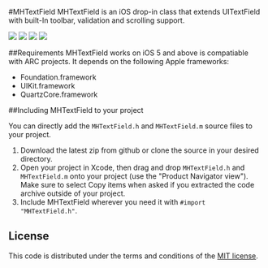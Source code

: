 #MHTextField
MHTextField is an iOS drop-in class that extends UITextField  with built-In toolbar, validation and scrolling support.

[![](http://mehfuzh.github.io/MHTextField/shot2_thumb.png)](http://mehfuzh.github.io/MHTextField/Images/shot2.png)
[![](http://mehfuzh.github.io/MHTextField/shot3_thumb.png)](http://mehfuzh.github.io/MHTextField/Images/shot3.png)
[![](http://mehfuzh.github.io/MHTextField/shot4_thumb.png)](http://mehfuzh.github.io/MHTextField/Images/shot4.png)
[![](http://mehfuzh.github.io/MHTextField/shot5_thumb.png)](http://mehfuzh.github.io/MHTextField/Images/shot5.png)

##Requirements
MHTextField works on iOS 5 and above is compatiable with ARC projects. It depends on the following Apple frameworks:

* Foundation.framework
* UIKit.framework
* QuartzCore.framework


##Including MHTextField to your project

You can directly add the `MHTextField.h` and `MHTextField.m` source files to your project.

1. Download the latest zip from github or clone the source in your desired directory.
2. Open your project in Xcode, then drag and drop `MHTextField.h` and `MHTextField.m` onto your project (use the "Product Navigator view"). Make sure to select Copy items when asked if you extracted the code archive outside of your project. 
3. Include MHTextField wherever you need it with `#import "MHTextField.h"`.


## License

This code is distributed under the terms and conditions of the [MIT license](LICENSE). 
